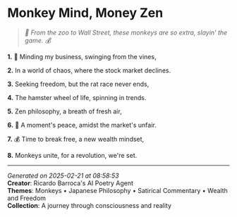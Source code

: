 # Monkey Mind, Money Zen

> *🐒 From the zoo to Wall Street, these monkeys are so extra, slayin' the game. 💰*

**1.** 🐒 Minding my business, swinging from the vines,


**2.** In a world of chaos, where the stock market declines.


**3.** Seeking freedom, but the rat race never ends,


**4.** The hamster wheel of life, spinning in trends.


**5.** Zen philosophy, a breath of fresh air,


**6.** 🍵 A moment's peace, amidst the market's unfair.


**7.** 💰 Time to break free, a new wealth mindset,


**8.** Monkeys unite, for a revolution, we're set.



---

*Generated on 2025-02-21 at 08:58:53*  
**Creator**: Ricardo Barroca's AI Poetry Agent  
**Themes**: Monkeys • Japanese Philosophy • Satirical Commentary • Wealth and Freedom  
**Collection**: A journey through consciousness and reality